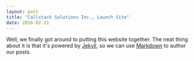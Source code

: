 ```yaml
---
layout: post
title: "Callstack Solutions Inc., Launch Site"
date: 2016-02-21
---
```


Well, we finally got around to putting this website together. The neat thing about it is that it's powered by [Jekyll](http://jekyllrb.com), so we can use [Markdown](https://en.wikipedia.org/wiki/Markdown) to author our posts.

